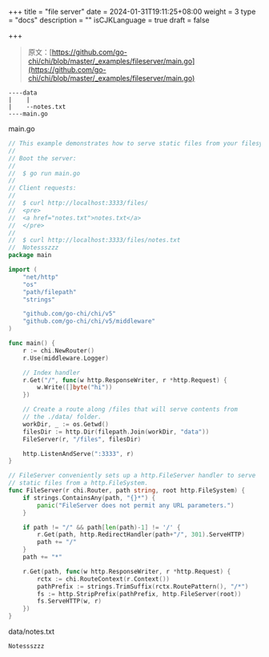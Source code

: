 +++
title = "file server"
date = 2024-01-31T19:11:25+08:00
weight = 3
type = "docs"
description = ""
isCJKLanguage = true
draft = false

+++

> 原文：[https://github.com/go-chi/chi/blob/master/_examples/fileserver/main.go](https://github.com/go-chi/chi/blob/master/_examples/fileserver/main.go)

```
----data
|    |
|    --notes.txt
----main.go
```

main.go

```go
// This example demonstrates how to serve static files from your filesystem.
//
// Boot the server:
//
//	$ go run main.go
//
// Client requests:
//
//	$ curl http://localhost:3333/files/
//	<pre>
//	<a href="notes.txt">notes.txt</a>
//	</pre>
//
//	$ curl http://localhost:3333/files/notes.txt
//	Notessszzz
package main

import (
	"net/http"
	"os"
	"path/filepath"
	"strings"

	"github.com/go-chi/chi/v5"
	"github.com/go-chi/chi/v5/middleware"
)

func main() {
	r := chi.NewRouter()
	r.Use(middleware.Logger)

	// Index handler
	r.Get("/", func(w http.ResponseWriter, r *http.Request) {
		w.Write([]byte("hi"))
	})

	// Create a route along /files that will serve contents from
	// the ./data/ folder.
	workDir, _ := os.Getwd()
	filesDir := http.Dir(filepath.Join(workDir, "data"))
	FileServer(r, "/files", filesDir)

	http.ListenAndServe(":3333", r)
}

// FileServer conveniently sets up a http.FileServer handler to serve
// static files from a http.FileSystem.
func FileServer(r chi.Router, path string, root http.FileSystem) {
	if strings.ContainsAny(path, "{}*") {
		panic("FileServer does not permit any URL parameters.")
	}

	if path != "/" && path[len(path)-1] != '/' {
		r.Get(path, http.RedirectHandler(path+"/", 301).ServeHTTP)
		path += "/"
	}
	path += "*"

	r.Get(path, func(w http.ResponseWriter, r *http.Request) {
		rctx := chi.RouteContext(r.Context())
		pathPrefix := strings.TrimSuffix(rctx.RoutePattern(), "/*")
		fs := http.StripPrefix(pathPrefix, http.FileServer(root))
		fs.ServeHTTP(w, r)
	})
}
```

data/notes.txt

```txt
Notessszzz
```

